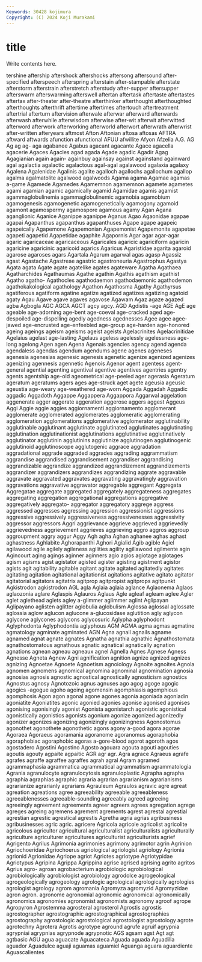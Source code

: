 ```yaml
---
Keywords: 30428 kojimura
Copyright: (C) 2024 Koji Murakami
---
```


# title

Write contents here.



tershine aftership aftershock
aftershocks aftersong aftersound after-specified afterspeech afterspring afterstain after-stampable afterstate afterstorm
afterstrain afterstretch afterstudy after-supper aftersupper afterswarm afterswarming afterswell aftertan aftertask
aftertaste aftertastes aftertax after-theater after-theatre afterthinker afterthought afterthoughted afterthoughts afterthrift
aftertime aftertimes aftertouch aftertreatment aftertrial afterturn aftervision afterwale afterwar afterward
afterwards afterwash afterwhile afterwisdom afterwise after-wit afterwit afterwitted afterword afterwork
afterworking afterworld afterwort afterwrath afterwrist after-written afteryears aftmost Afton Aftonian
aftosa aftosas AFTRA aftward aftwards afunction afunctional AFUU afwillite Afyon
Afzelia A.G. AG Ag ag ag- aga agabanee Agabus agacant
agacante Agace agacella agacerie Agaces Agacles agad agada Agade agadic
Agadir Agag Agagianian again again- againbuy againsay against againstand againward
agal agalactia agalactic agalactous agal-agal agalawood agalaxia agalaxy Agalena Agalenidae
Agalinis agalite agalloch agallochs agallochum agallop agalma agalmatolite agalwood agalwoods
Agama agama Agamae agamas a-game Agamede Agamedes Agamemnon agamemnon agamete
agametes agami agamian agamic agamically agamid Agamidae agamis agamist agammaglobulinemia
agammaglobulinemic agamobia agamobium agamogenesis agamogenetic agamogenetically agamogony agamoid agamont agamospermy
agamospore agamous agamy Agan Agana aganglionic Aganice Aganippe aganippe Aganus
Agao Agaonidae agapae agapai Agapanthus agapanthus agapanthuses Agape agape agapeic
agapeically Agapemone Agapemonian Agapemonist Agapemonite agapetae agapeti agapetid Agapetidae agaphite
Agapornis Agar agar agar-agar agaric agaricaceae agaricaceous Agaricales agaricic agariciform
agaricin agaricine agaricinic agaricoid agarics Agaricus Agaristidae agarita agaroid agarose
agaroses agars Agartala Agarum agarwal agas agasp Agassiz agast Agastache
Agastreae agastric agastroneuria Agastrophus Agastya Agata agata Agate agate agatelike
agates agateware Agatha Agathaea Agatharchides Agathaumas Agathe agathin Agathis agathism
agathist Agatho agatho- Agathocles agathodaemon agathodaemonic agathodemon agathokakological agathology Agathon
Agathosma Agathy Agathyrsus agatiferous agatiform agatine agatize agatized agatizes agatizing
agatoid agaty Agau Agave agave agaves agavose Agawam Agaz agaze
agazed agba Agbogla AGC AGCA AGCT agcy agcy. AGD Agdistis
-age AGE AgE age ageable age-adorning age-bent age-coeval age-cracked aged
age-despoiled age-dispelling agedly agedness agednesses Agee agee agee-jawed age-encrusted age-enfeebled
age-group age-harden age-honored ageing ageings ageism ageisms ageist ageists Agelacrinites
Agelacrinitidae Agelaius agelast age-lasting Agelaus ageless agelessly agelessness age-long agelong
Agen agen Agena Agenais agencies agency agend agenda agendaless agendas
agendum agendums agene agenes ageneses agenesia agenesias agenesic agenesis agenetic
agenize agenized agenizes agenizing agennesis agennetic Agenois Agenor agent agentess
agent-general agential agenting agentival agentive agentives agentries agentry agents agentship
age-old ageometrical age-peeled ager agerasia Ageratum ageratum ageratums agers ages
age-struck aget agete ageusia ageusic ageustia age-weary age-weathered age-worn Aggada
Aggadah Aggadic aggadic Aggadoth Aggappe Aggappera Aggappora Aggarwal aggelation aggenerate
agger aggerate aggeration aggerose aggers aggest Aggeus Aggi Aggie aggie
aggies aggiornamenti aggiornamento agglomerant agglomerate agglomerated agglomerates agglomeratic agglomerating agglomeration
agglomerations agglomerative agglomerator agglutinability agglutinable agglutinant agglutinate agglutinated agglutinates agglutinating
agglutination agglutinationist agglutinations agglutinative agglutinatively agglutinator agglutinin agglutinins agglutinize agglutinogen
agglutinogenic agglutinoid agglutinoscope agglutogenic aggrace aggradation aggradational aggrade aggraded aggrades
aggrading aggrammatism aggrandise aggrandised aggrandisement aggrandiser aggrandising aggrandizable aggrandize aggrandized
aggrandizement aggrandizements aggrandizer aggrandizers aggrandizes aggrandizing aggrate aggravable aggravate aggravated
aggravates aggravating aggravatingly aggravation aggravations aggravative aggravator aggregable aggregant Aggregata
Aggregatae aggregate aggregated aggregately aggregateness aggregates aggregating aggregation aggregational aggregations
aggregative aggregatively aggregato- aggregator aggregatory aggrege aggress aggressed aggresses aggressing
aggression aggressionist aggressions aggressive aggressively aggressiveness aggressivenesses aggressivity aggressor aggressors
Aggri aggrievance aggrieve aggrieved aggrievedly aggrievedness aggrievement aggrieves aggrieving aggro
aggros aggroup aggroupment aggry aggur Aggy Agh agha Aghan aghanee
aghas aghast aghastness Aghlabite Aghorapanthi Aghori Agialid Agib agible Agiel
agilawood agile agilely agileness agilities agility agillawood agilmente agin Agincourt
aging agings aginner aginners agio agios agiotage agiotages agism agisms
agist agistator agisted agister agisting agistment agistor agists agit agitability
agitable agitant agitate agitated agitatedly agitates agitating agitation agitational agitationist
agitations agitative agitato agitator agitatorial agitators agitatrix agitprop agitpropist agitprops
agitpunkt Agkistrodon agkistrodon AGL agla Aglaia aglaia aglance Aglaonema Aglaos
aglaozonia aglare Aglaspis Aglauros Aglaus Agle agleaf agleam aglee Agler
aglet aglethead aglets agley a-glimmer aglimmer aglint Aglipayan Aglipayano aglisten
aglitter aglobulia aglobulism Aglossa aglossal aglossate aglossia aglow aglucon aglucone
a-glucosidase aglutition agly aglycon aglycone aglycones aglycons aglycosuric Aglypha aglyphodont
Aglyphodonta Aglyphodontia aglyphous AGM AGMA agma agmas agmatine agmatology agminate
agminated AGN Agna agnail agnails agname agnamed agnat agnate agnates
Agnatha agnathia agnathic Agnathostomata agnathostomatous agnathous agnatic agnatical agnatically agnation
agnations agnean agneau agneaux agnel Agnella Agnes Agnese Agness Agnesse
Agneta Agnew Agni agnification agnition agnize agnized agnizes agnizing Agnoetae
Agnoete Agnoetism agnoiology Agnoite agnoites Agnola agnomen agnomens agnomical agnomina
agnominal agnomination agnosia agnosias agnosis agnostic agnostical agnostically agnosticism agnostics
Agnostus agnosy Agnotozoic agnus agnuses ago agog agoge agogic agogics
-agogue agoho agoing agomensin agomphiasis agomphious agomphosis Agon agon agonal
agone agones agonia agoniada agoniadin agoniatite Agoniatites agonic agonied agonies
agonise agonised agonises agonising agonisingly agonist Agonista agonistarch agonistic agonistical
agonistically agonistics agonists agonium agonize agonized agonizedly agonizer agonizes agonizing
agonizingly agonizingness Agonostomus agonothet agonothete agonothetic agons agony a-good agora
agorae Agoraea Agoraeus agoramania agoranome agoranomus agoraphobia agoraphobiac agoraphobic agoras
a-gore-blood agorot agoroth agos agostadero Agostini Agostino Agosto agouara agouta
agouti agouties agoutis agouty agpaite agpaitic AGR agr agr. Agra
agrace Agraeus agrafe agrafes agraffe agraffee agraffes agrah agral Agram
agramed agrammaphasia agrammatica agrammatical agrammatism agrammatologia Agrania agranulocyte agranulocytosis agranuloplastic
Agrapha agrapha agraphia agraphias agraphic agraria agrarian agrarianism agrarianisms agrarianize
agrarianly agrarians Agrauleum Agraulos agravic agre agreat agreation agreations agree
agreeability agreeable agreeableness agreeablenesses agreeable-sounding agreeably agreed agreeing agreeingly agreement
agreements agreer agreers agrees agregation agrege agreges agreing agremens agrement
agrements agrest agrestal agrestial agrestian agrestic agrestical agrestis Agretha agria
agrias agribusiness agribusinesses agric agric. agricere Agricola agricole agricolist agricolite
agricolous agricultor agricultural agriculturalist agriculturalists agriculturally agriculture agriculturer agricultures agriculturist
agriculturists agrief Agrigento Agrilus Agrimonia agrimonies agrimony agrimotor agrin Agrinion
Agriochoeridae Agriochoerus agriological agriologist agriology Agrionia agrionid Agrionidae Agriope agriot
Agriotes agriotype Agriotypidae Agriotypus Agripina Agrippa Agrippina agrise agrised agrising
agrito agritos Agrius agro- agroan agrobacterium agrobiologic agrobiological agrobiologically agrobiologist
agrobiology agrodolce agrogeological agrogeologically agrogeology agrologic agrological agrologically agrologies agrologist
agrology agrom agromania Agromyza agromyzid Agromyzidae agron agron. agronome agronomial
agronomic agronomical agronomically agronomics agronomies agronomist agronomists agronomy agroof agrope
Agropyron Agrostemma agrosteral agrosterol Agrostis agrostis agrostographer agrostographic agrostographical agrostographies
agrostography agrostologic agrostological agrostologist agrostology agrote agrotechny Agrotera Agrotis agrotype
aground agrufe agruif agrypnia agrypniai agrypnias agrypnode agrypnotic AGS agsam
agst Agt agt agtbasic AGU agua aguacate Aguacateca Aguada aguada
Aguadilla aguador Aguadulce aguaji aguamas aguamiel Aguanga aguara aguardiente Aguascalientes
